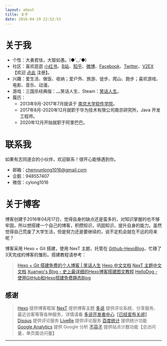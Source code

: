 ```yaml
---
layout: about
title: 关于
date: 2016-04-19 22:52:53
---
```


# 关于我

* 个性：大勇若怯，大智如愚。(●'◡'●)
* 社区：喜欢逛逛 [小红书][20]、[B站][18]、[知乎][6]、[微博][7]、[Facebook][8]、[Twitter][9]、[V2EX][10] 【欢迎 [点此][13] 注册】。
* 兴趣：爱生活、做饭、收纳；爱户外、旅游、徒步、爬山、跑步；喜欢游戏、电影、音乐、动漫。
* 游戏：三国杀经典版：灬笑话人生、Steam：[笑话人生][19]。
* 履历：
    * 2013年9月-2017年7月就读于 [南京大学软件学院][1]。
    * 2017年8月-2020年12月就职于华为技术有限公司南京研究所，Java 开发工程师。
    * 2020年12月开始就职于阿里巴巴。

# 联系我

如果有志同道合的小伙伴，欢迎联系！很开心能够遇到你。

* 邮箱：chenyunlong1016@gmail.com
* 企鹅：948557407
* 微信：cylong1016

# 关于博客

博客创建于2016年04月17日，觉得自身的缺点还是蛮多的，对知识掌握的也不够牢固，所以想搭建一个自己的博客，积攒知识，巩固知识，提升自身的能力。虽然觉得自己荒废了大学生活，但是努力还是要继续的，说不定机会就在不远的将来呢？

博客采用 Hexo + Git 搭建，使用 NexT 主题，托管在 [Github-HexoBlog][2]，忙碌了3天完成的博客的雏形。搭建教程请参考：

> [Hexo + Git 搭建免费的个人博客 | 笑话人生][5]
> [Hexo 中文文档][11]
> [NexT 主题中文文档][12]
> [Xuanwo's Blog - 史上最详细的Hexo博客搭建图文教程][3]
> [HelloDog - 使用GitHub和Hexo搭建免费静态Blog][4]

## 感谢

> [Hexo][] 提供博客框架
> [NexT][] 提供博客主题
> [多说][] 提供评论系统、分享服务、最近访客等等各种服务，详情请看 [多说开发者中心][16]【[已经宣布关闭][17]】
> [Disqus][] 提供评论服务
> [LiveRe][] 提供评论服务
> [百度统计][] 提供统计功能
> [Google Analytics][] 提供 Google 分析
> [不蒜子][] 提供站点计数功能【总访问量，单页面访问量】

---

[Hexo]: https://hexo.io/zh-cn/ "Hexo"
[NexT]: http://theme-next.iissnan.com/ "NexT"
[多说]: https://duoshuo.com/ "多说"
[百度统计]: https://tongji.baidu.com/ "百度统计"
[Disqus]: https://disqus.com/ "Disqus"
[LiveRe]: https://livere.com/ "LiveRe"
[Google Analytics]: https://www.google.com/intl/zh-CN/analytics/ "Google Analytics"
[不蒜子]: https://ibruce.info/2015/04/04/busuanzi/ "不蒜子"
[1]: https://software.nju.edu.cn/ "南京大学软件学院"
[2]: https://github.com/cylong1016/HexoBlog "HexoBlog"
[3]: https://xuanwo.io/2015/03/26/hexo-intor/ "Xuanwo's Blog - 史上最详细的Hexo博客搭建图文教程"
[4]: https://wsgzao.github.io/post/hexo/ "HelloDog - 使用GitHub和Hexo搭建免费静态Blog"
[5]: https://www.cylong.com/blog/2016/04/19/hexo-git/ "Hexo + Git 搭建免费的个人博客 | 笑话人生"
[6]: https://www.zhihu.com/people/cylong1016 "陈云龙 - 知乎"
[7]: https://weibo.com/cyl19941016 "笑话人生cylong的微博"
[8]: https://www.facebook.com/cylong1016 "陈云龙 | Facebook"
[9]: https://twitter.com/cylong1016 "陈云龙(@cylong1016) | Twitter"
[10]: https://www.v2ex.com/member/cylong "V2EX › cylong"
[11]: https://hexo.io/zh-cn/docs/ "Hexo 中文文档"
[12]: https://theme-next.iissnan.com/ "NexT主题中文文档"
[13]: https://www.v2ex.com/?r=cylong "V2EX"
[14]: https://segmentfault.com/u/cylong "笑话人生 - SegmentFault"
[15]: http://ask.githuber.cn/users/cylong1016/activity "Ask.GitHuber.cn"
[16]: https://dev.duoshuo.com/docs "多说开发者中心"
[17]: https://dev.duoshuo.com/threads/58d1169ae293b89a20c57241 "重要通知: 多说即将关闭"
[18]: https://space.bilibili.com/2645593/favlist "笑话人生的个人空间 - 哔哩哔哩 ( ゜- ゜)つロ 乾杯~ Bilibili"
[19]: https://steamcommunity.com/id/cylong/ "Steam - 笑话人生"
[20]: https://www.xiaohongshu.com/user/profile/5fba43f2000000000101df9d "笑话人生 • 小红书 / RED "
